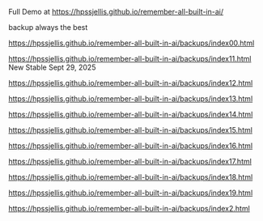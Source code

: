 


Full Demo at https://hpssjellis.github.io/remember-all-built-in-ai/



backup always the best 

https://hpssjellis.github.io/remember-all-built-in-ai/backups/index00.html

https://hpssjellis.github.io/remember-all-built-in-ai/backups/index11.html   New Stable Sept 29, 2025

https://hpssjellis.github.io/remember-all-built-in-ai/backups/index12.html

https://hpssjellis.github.io/remember-all-built-in-ai/backups/index13.html

https://hpssjellis.github.io/remember-all-built-in-ai/backups/index14.html

https://hpssjellis.github.io/remember-all-built-in-ai/backups/index15.html

https://hpssjellis.github.io/remember-all-built-in-ai/backups/index16.html

https://hpssjellis.github.io/remember-all-built-in-ai/backups/index17.html

https://hpssjellis.github.io/remember-all-built-in-ai/backups/index18.html

https://hpssjellis.github.io/remember-all-built-in-ai/backups/index19.html

https://hpssjellis.github.io/remember-all-built-in-ai/backups/index2.html


